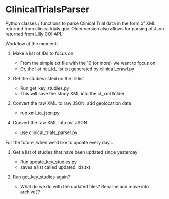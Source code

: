 ClinicalTrialsParser
====================

Python classes / functions to parse Clinical Trial data in the form of XML returned from clinicaltrials.gov. Older version also allows for parsing of Json returned from Lilly COI API.

Workflow at the moment: 

1. Make a list of IDs to focus on
    - From the simple txt file with the 10 (or more) we want to focus on
    - Or, the list nct_id_list.txt generated by clinical_crawl.py

2. Get the studies listed on the ID list
    - Run get_key_studies.py
    - This will save the study XML into the ct_xml folder

3.  Convert the raw XML to raw JSON, add geolocation data
    - run xml_to_json.py

4. Convert the raw XML into osf JSON 
    - use clinical_trials_parser.py


For the future, when we'd like to update every day...

1. Get a list of studies that have been updated since yesterday
    - Run update_key_studies.py
    - saves a list called updated_ids.txt

2. Run get_key_studies again? 
    - What do we do with the updated files? Rename and move into archive??

